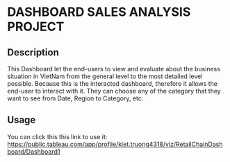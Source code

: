# **DASHBOARD SALES ANALYSIS PROJECT**

## Description
This Dashboard let the end-users to view and evaluate about the business situation in VietNam from the general level to the most detailed level possible. Because this is the interacted dashboard, therefore it allows the end-user to interact with it. They can choose any of the category that they want to see from Date, Region to Category, etc.

## Usage
You can click this this link to use it: https://public.tableau.com/app/profile/kiet.truong4318/viz/RetailChainDashboard/Dashboard1

